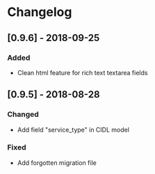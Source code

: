 # Changelog

## [0.9.6] - 2018-09-25

### Added
- Clean html feature for rich text textarea fields


## [0.9.5] - 2018-08-28

### Changed
- Add field "service_type" in CIDL model

### Fixed
- Add forgotten migration file
